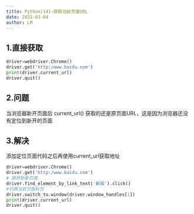 ```yaml
---
title: Python(14)—获取当前页面URL
date: 2021-01-04
author: LM
---
```


## 1.直接获取

```python
driver=webdriver.Chrome()
driver.get('http:/www.baidu.com')
print(driver.current_url)
driver.quit()
```

## 2.问题

当浏览器新开页面后 current_url() 获取的还是原页面URL，这是因为浏览器还没有定位到新开的页面

## 3.解决

添加定位页面代码之后再使用current_url获取地址

```python
driver=webdriver.Chrome()
driver.get('http:/www.baidu.com')
# 跳转到新页面
driver.find_element_by_link_text('新闻').click()
#切换当前页面标签
driver.switch_to.window(driver.window_handles[1])
print(driver.current_url)
driver.quit()
```
